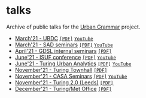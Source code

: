 # talks
Archive of public talks for the [Urban Grammar](https://urbangrammarai.github.io/) project.

- [March'21 - UBDC](202103_ubdc/index.html) [`[PDF]`](202103_ubdc/index.pdf) [`YouTube`](https://www.youtube.com/watch?v=5fq1bJX9NcE)
- [March'21 - SAD seminars](202103_sad/index.html) [`[PDF]`](202103_sad/index.pdf) [`YouTube`](https://www.youtube.com/watch?v=pTiy6uvhw-4)
- [April'21 - GDSL internal seminars](202104_gdsl/index.html) [`[PDF]`](202104_gdsl/index.pdf)
- [June'21 - ISUF conference](202106_isuf/index.html) [`[PDF]`](202106_isuf/index.pdf) [`YouTube`](https://www.youtube.com/watch?v=8d4e1uVMg3g)
- [June'21 - Turing Urban Analytics](202106_ati/index.html) [`[PDF]`](202106_ati/index.pdf) [`YouTube`](https://youtu.be/fHccCnUF9yc)
- [November'21 - Turing Townhall](202111_ati/index.html) [`[PDF]`](202111_ati/index.pdf)
- [November'21 - CASA Seminars](202111_casa/index.html) [`[PDF]`](202111_casa/index.pdf) [`YouTube`](https://youtu.be/drqIXgK8ptI)
- [November'21 - Turing 2.0 (Leeds)](202111_ati_leeds/index.html) [`[PDF]`](202111_ati_leeds/index.pdf)
- [December'21 - Turing/Met Office](202112_mo/index.html) [`[PDF]`](202112_mo/index.pdf)
